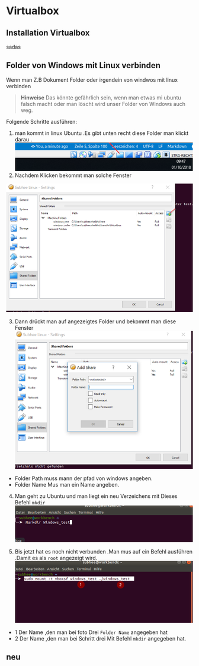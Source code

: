 # Virtualbox

## Installation Virtualbox

sadas

## Folder von Windows mit Linux verbinden

Wenn man Z.B Dokument Folder oder irgendein von windwos mit linux verbinden

> **Hinweise**  Das könnte gefährlich sein, wenn man etwas mi ubuntu falsch macht oder man löscht wird unser Folder von Windows auch weg.

Folgende Schritte ausführen:

1. man kommt in linux Ubuntu .Es gibt unten recht diese Folder man klickt darau  .![man soll auf gezeigt Folder klicken und der Pfad des Floders von Windws geben](docs/images/2018-10-01_09_47_50-.png)
2. Nachdem  Klicken bekommt man solche Fenster

![Das ist ein Link](docs/images/Subhee1.png)

3. Dann drückt man auf angezeigtes Folder und bekommt man diese Fenster![Das ist ein Link](docs/images/Subhee2.png)

* Folder Path muss mann der pfad von windows angeben.
* Folder Name Mus man ein Name angeben.

4. Man geht zu Ubuntu und man liegt ein neu Verzeichens mit Dieses Befehl `mkdir` ![Das ist ein Link](docs/images/Subhee3.png)

5. Bis jetzt hat es noch nicht verbunden .Man mus auf ein Befehl ausführen .Damit es als `root` angezeigt wird.![Das ist ein Link](docs/images/Subhee4.png)

* 1 Der Name ,den man bei foto Drei `Folder Name` angegeben hat
* 2  Der Name ,den man bei Schritt drei Mit Befehl `mkdir` angegeben hat.

## neu

